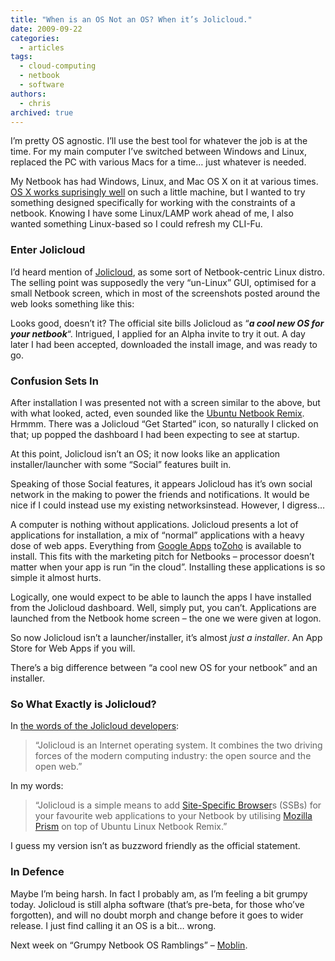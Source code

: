 ```yaml
---
title: "When is an OS Not an OS? When it’s Jolicloud."
date: 2009-09-22
categories:
  - articles
tags:
  - cloud-computing
  - netbook
  - software
authors:
  - chris
archived: true
---
```


I’m pretty OS agnostic. I’ll use the best tool for whatever the job is at the time. For my main computer I’ve switched between Windows and Linux, replaced the PC with various Macs for a time… just whatever is needed.

My Netbook has had Windows, Linux, and Mac OS X on it at various times. [OS X works suprisingly well](http://gizmodo.com/5156903/how-to-hackintosh-a-dell-mini-9-into-the-ultimate-os-x-netbook) on such a little machine, but I wanted to try something designed specifically for working with the constraints of a netbook. Knowing I have some Linux/LAMP work ahead of me, I also wanted something Linux-based so I could refresh my CLI\-Fu.

### Enter Jolicloud

I’d heard mention of [Jolicloud](http://www.jolicloud.com/), as some sort of Netbook-centric Linux distro. The selling point was supposedly the very “un-Linux” GUI, optimised for a small Netbook screen, which in most of the screenshots posted around the web looks something like this:

Looks good, doesn’t it? The official site bills Jolicloud as “_**a cool new OS for your netbook**_“. Intrigued, I applied for an Alpha invite to try it out. A day later I had been accepted, downloaded the install image, and was ready to go.

### Confusion Sets In

After installation I was presented not with a screen similar to the above, but with what looked, acted, even sounded like the [Ubuntu Netbook Remix](http://www.canonical.com/projects/ubuntu/unr). Hrmmm. There was a Jolicloud “Get Started” icon, so naturally I clicked on that; up popped the dashboard I had been expecting to see at startup.

At this point, Jolicloud isn’t an OS; it now looks like an application installer/launcher with some “Social” features built in.

Speaking of those Social features, it appears Jolicloud has it’s own social network in the making to power the friends and notifications. It would be nice if I could instead use my existing networksinstead. However, I digress…

A computer is nothing without applications. Jolicloud presents a lot of applications for installation, a mix of “normal” applications with a heavy dose of web apps. Everything from [Google Apps](http://www.google.com/apps/) to[Zoho](http://www.zoho.com/) is available to install. This fits with the marketing pitch for Netbooks – processor doesn’t matter when your app is run “in the cloud”. Installing these applications is so simple it almost hurts.

Logically, one would expect to be able to launch the apps I have installed from the Jolicloud dashboard. Well, simply put, you can’t. Applications are launched from the Netbook home screen – the one we were given at logon.

So now Jolicloud isn’t a launcher/installer, it’s almost _just a installer_. An App Store for Web Apps if you will.

There’s a big difference between “a cool new OS for your netbook” and an installer.

### So What Exactly is Jolicloud?

In [the words of the Jolicloud developers](http://www.jolicloud.com/idea):

> “Jolicloud is an Internet operating system. It combines the two driving forces of the modern computing industry: the open source and the open web.”

In my words:

> “Jolicloud is a simple means to add [Site-Specific Browser](http://en.wikipedia.org/wiki/Site-specific_browser)s (SSBs) for your favourite web applications to your Netbook by utilising [Mozilla Prism](http://prism.mozilla.com/) on top of Ubuntu Linux Netbook Remix.”

I guess my version isn’t as buzzword friendly as the official statement.

### In Defence

Maybe I’m being harsh. In fact I probably am, as I’m feeling a bit grumpy today. Jolicloud is still alpha software (that’s pre-beta, for those who’ve forgotten), and will no doubt morph and change before it goes to wider release. I just find calling it an OS is a bit… wrong.

Next week on “Grumpy Netbook OS Ramblings” – [Moblin](http://moblin.org/).
